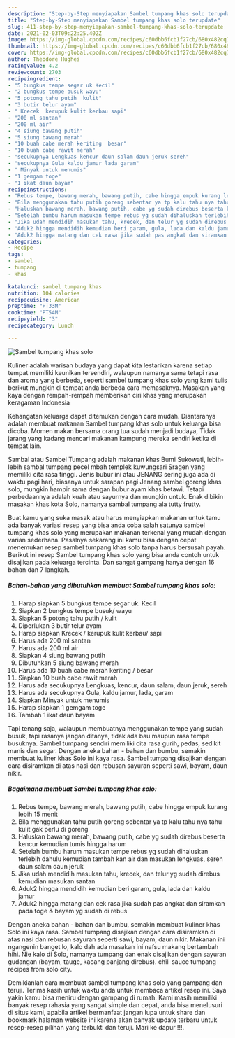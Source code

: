 ```yaml
---
description: "Step-by-Step menyiapakan Sambel tumpang khas solo terupdate"
title: "Step-by-Step menyiapakan Sambel tumpang khas solo terupdate"
slug: 411-step-by-step-menyiapakan-sambel-tumpang-khas-solo-terupdate
date: 2021-02-03T09:22:25.402Z
image: https://img-global.cpcdn.com/recipes/c60dbb6fcb1f27cb/680x482cq70/sambel-tumpang-khas-solo-foto-resep-utama.jpg
thumbnail: https://img-global.cpcdn.com/recipes/c60dbb6fcb1f27cb/680x482cq70/sambel-tumpang-khas-solo-foto-resep-utama.jpg
cover: https://img-global.cpcdn.com/recipes/c60dbb6fcb1f27cb/680x482cq70/sambel-tumpang-khas-solo-foto-resep-utama.jpg
author: Theodore Hughes
ratingvalue: 4.2
reviewcount: 2703
recipeingredient:
- "5 bungkus tempe segar uk Kecil"
- "2 bungkus tempe busuk wayu"
- "5 potong tahu putih  kulit"
- "3 butir telur ayam"
- " Krecek  kerupuk kulit kerbau sapi"
- "200 ml santan"
- "200 ml air"
- "4 siung bawang putih"
- "5 siung bawang merah"
- "10 buah cabe merah keriting  besar"
- "10 buah cabe rawit merah"
- "secukupnya Lengkuas kencur daun salam daun jeruk sereh"
- "secukupnya Gula kaldu jamur lada garam"
- " Minyak untuk menumis"
- "1 gemgam toge"
- "1 ikat daun bayam"
recipeinstructions:
- "Rebus tempe, bawang merah, bawang putih, cabe hingga empuk kurang lebih 15 menit"
- "Bila menggunakan tahu putih goreng sebentar ya tp kalu tahu nya tahu kulit gak perlu di goreng"
- "Haluskan bawang merah, bawang putih, cabe yg sudah direbus beserta kencur kemudian tumis hingga harum"
- "Setelah bumbu harum masukan tempe rebus yg sudah dihaluskan terlebih dahulu kemudian tambah kan air dan masukan lengkuas, sereh daun salam daun jeruk"
- "Jika udah mendidih masukan tahu, krecek, dan telur yg sudah direbus kemudian masukan santan"
- "Aduk2 hingga mendidih kemudian beri garam, gula, lada dan kaldu jamur"
- "Aduk2 hingga matang dan cek rasa jika sudah pas angkat dan siramkan pada toge &amp; bayam yg sudah di rebus"
categories:
- Recipe
tags:
- sambel
- tumpang
- khas

katakunci: sambel tumpang khas 
nutrition: 104 calories
recipecuisine: American
preptime: "PT33M"
cooktime: "PT54M"
recipeyield: "3"
recipecategory: Lunch

---
```



![Sambel tumpang khas solo](https://img-global.cpcdn.com/recipes/c60dbb6fcb1f27cb/680x482cq70/sambel-tumpang-khas-solo-foto-resep-utama.jpg)

Kuliner adalah warisan budaya yang dapat kita lestarikan karena setiap tempat memiliki keunikan tersendiri, walaupun namanya sama tetapi rasa dan aroma yang berbeda, seperti sambel tumpang khas solo yang kami tulis berikut mungkin di tempat anda berbeda cara memasaknya. Masakan yang kaya dengan rempah-rempah memberikan ciri khas yang merupakan keragaman Indonesia

Kehangatan keluarga dapat ditemukan dengan cara mudah. Diantaranya adalah membuat makanan Sambel tumpang khas solo untuk keluarga bisa dicoba. Momen makan bersama orang tua sudah menjadi budaya, Tidak jarang yang kadang mencari makanan kampung mereka sendiri ketika di tempat lain.

Sambal atau Sambel Tumpang adalah makanan khas Bumi Sukowati, lebih-lebih sambal tumpang pecel mbah templek kuwungsari Sragen yang memiliki cita rasa tinggi. Jenis bubur ini atau JENANG sering juga ada di waktu pagi hari, biasanya untuk sarapan pagi Jenang sambel goreng khas solo, mungkin hampir sama dengan bubur ayam khas betawi. Tetapi perbedaannya adalah kuah atau sayurnya dan mungkin untuk. Enak dibikin masakan khas kota Solo, namanya sambal tumpang ala tutty frutty.

Buat kamu yang suka masak atau harus menyiapkan makanan untuk tamu ada banyak variasi resep yang bisa anda coba salah satunya sambel tumpang khas solo yang merupakan makanan terkenal yang mudah dengan varian sederhana. Pasalnya sekarang ini kamu bisa dengan cepat menemukan resep sambel tumpang khas solo tanpa harus bersusah payah.
Berikut ini resep Sambel tumpang khas solo yang bisa anda contoh untuk disajikan pada keluarga tercinta. Dan sangat gampang hanya dengan 16 bahan dan 7 langkah.


<!--inarticleads1-->

##### Bahan-bahan yang dibutuhkan membuat Sambel tumpang khas solo:

1. Harap siapkan 5 bungkus tempe segar uk. Kecil
1. Siapkan 2 bungkus tempe busuk/ wayu
1. Siapkan 5 potong tahu putih / kulit
1. Diperlukan 3 butir telur ayam
1. Harap siapkan  Krecek / kerupuk kulit kerbau/ sapi
1. Harus ada 200 ml santan
1. Harus ada 200 ml air
1. Siapkan 4 siung bawang putih
1. Dibutuhkan 5 siung bawang merah
1. Harus ada 10 buah cabe merah keriting / besar
1. Siapkan 10 buah cabe rawit merah
1. Harus ada secukupnya Lengkuas, kencur, daun salam, daun jeruk, sereh
1. Harus ada secukupnya Gula, kaldu jamur, lada, garam
1. Siapkan  Minyak untuk menumis
1. Harap siapkan 1 gemgam toge
1. Tambah 1 ikat daun bayam


Tapi tenang saja, walaupun membuatnya menggunakan tempe yang sudah busuk, tapi rasanya jangan ditanya, tidak ada bau maupun rasa tempe busuknya. Sambel tumpang sendiri memiliki cita rasa gurih, pedas, sedikit manis dan segar. Dengan aneka bahan - bahan dan bumbu, semakin membuat kuliner khas Solo ini kaya rasa. Sambel tumpang disajikan dengan cara disiramkan di atas nasi dan rebusan sayuran seperti sawi, bayam, daun nikir. 

<!--inarticleads2-->

##### Bagaimana membuat  Sambel tumpang khas solo:

1. Rebus tempe, bawang merah, bawang putih, cabe hingga empuk kurang lebih 15 menit
1. Bila menggunakan tahu putih goreng sebentar ya tp kalu tahu nya tahu kulit gak perlu di goreng
1. Haluskan bawang merah, bawang putih, cabe yg sudah direbus beserta kencur kemudian tumis hingga harum
1. Setelah bumbu harum masukan tempe rebus yg sudah dihaluskan terlebih dahulu kemudian tambah kan air dan masukan lengkuas, sereh daun salam daun jeruk
1. Jika udah mendidih masukan tahu, krecek, dan telur yg sudah direbus kemudian masukan santan
1. Aduk2 hingga mendidih kemudian beri garam, gula, lada dan kaldu jamur
1. Aduk2 hingga matang dan cek rasa jika sudah pas angkat dan siramkan pada toge &amp; bayam yg sudah di rebus


Dengan aneka bahan - bahan dan bumbu, semakin membuat kuliner khas Solo ini kaya rasa. Sambel tumpang disajikan dengan cara disiramkan di atas nasi dan rebusan sayuran seperti sawi, bayam, daun nikir. Makanan ini ngangenin banget lo, kalo dah ada masakan ini nafsu makanq bertambah hihi. Nie kalo di Solo, namanya tumpang dan enak disajikan dengan sayuran gudangan (bayam, tauge, kacang panjang direbus). chili sauce tumpang recipes from solo city. 

Demikianlah cara membuat sambel tumpang khas solo yang gampang dan teruji. Terima kasih untuk waktu anda untuk membaca artikel resep ini. Saya yakin kamu bisa meniru dengan gampang di rumah. Kami masih memiliki banyak resep rahasia yang sangat simple dan cepat, anda bisa menelusuri di situs kami, apabila artikel bermanfaat jangan lupa untuk share dan bookmark halaman website ini karena akan banyak update terbaru untuk resep-resep pilihan yang terbukti dan teruji. Mari ke dapur !!!. 

